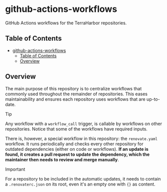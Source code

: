 # github-actions-workflows

GitHub Actions workflows for the TerraHarbor repositories.

## Table of Contents

- [github-actions-workflows](#github-actions-workflows)
  - [Table of Contents](#table-of-contents)
  - [Overview](#overview)

## Overview

The main purpose of this repository is to centralize workflows that commonly used throughout the remainder of repositories. This eases maintainability and ensures each repository uses workflows that are up-to-date.

> [!TIP]
> Any workflow with a `workflow_call` trigger, is callable by workflows on other repositories. Notice that some of the workflows have required inputs.

There is, however, a special workflow in this repository: the `renovate.yaml` workflow. It runs periodically and checks every other repository for outdated dependencies (either on code or workflows). **If an update is found, it creates a pull request to update the dependency, which the maintainer then needs to review and merge manually**.

> [!IMPORTANT]
> For a repository to be included in the automatic updates, it needs to contain a `.renovaterc.json` on its root, even it's an empty one with `{}` as content.

